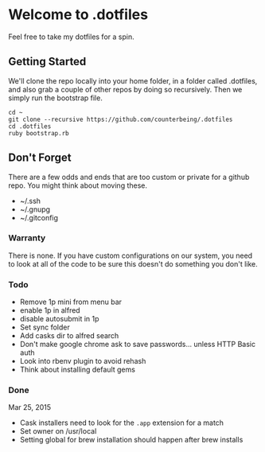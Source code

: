 # Welcome to .dotfiles

Feel free to take my dotfiles for a spin.

## Getting Started
We'll clone the repo locally into your home folder, in a folder called .dotfiles, and also grab a couple of other repos by doing so recursively. Then we simply run the bootstrap file.

```
cd ~
git clone --recursive https://github.com/counterbeing/.dotfiles
cd .dotfiles
ruby bootstrap.rb
```

## Don't Forget

There are a few odds and ends that are too custom or private for a github repo. You might think about moving these.

- ~/.ssh
- ~/.gnupg
- ~/.gitconfig

### Warranty

There is none. If you have custom configurations on our system, you need to look at all of the code to be sure this doesn't do something you don't like.


### Todo
- Remove 1p mini from menu bar
- enable 1p in alfred
- disable autosubmit in 1p
- Set sync folder
- Add casks dir to alfred search
- Don't make google chrome ask to save passwords... unless HTTP Basic auth
- Look into rbenv plugin to avoid rehash
- Think about installing default gems

### Done
Mar 25, 2015
- Cask installers need to look for the `.app` extension for a match
- Set owner on /usr/local
- Setting global for brew installation should happen after brew installs

